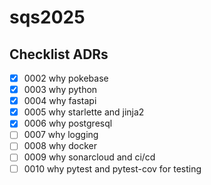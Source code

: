 # sqs2025

## Checklist ADRs
- [x] 0002 why pokebase
- [x] 0003 why python
- [x] 0004 why fastapi
- [x] 0005 why starlette and jinja2
- [x] 0006 why postgresql
- [ ] 0007 why logging
- [ ] 0008 why docker
- [ ] 0009 why sonarcloud and ci/cd
- [ ] 0010 why pytest and pytest-cov for testing